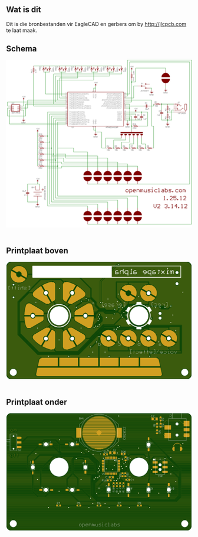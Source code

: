 ## Wat is dit
Dit is die bronbestanden vir EagleCAD en gerbers om by http://jlcpcb.com te laat maak.

## Schema
<img src="https://github.com/pappavis/mixtape_alpha/blob/master/Mixtape_EagleCAD/mixtape2_sch.png?raw=true"><br/>
<br/>
## Printplaat boven
<img src="https://github.com/pappavis/mixtape_alpha/blob/master/plaatjes/mixtape-alpha-printplaat_boven.png?raw=true"> <br/>
<br/>

## Printplaat onder
<img src="https://github.com/pappavis/mixtape_alpha/blob/master/plaatjes/mixtape-alpha-printplaat_onder.png?raw=true">
<br>
